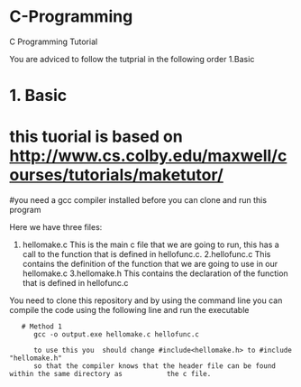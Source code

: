 # C-Programming
C Programming Tutorial

You are adviced to follow the tutprial in the following order 1.Basic

# 1. Basic
  # this tuorial is based on http://www.cs.colby.edu/maxwell/courses/tutorials/maketutor/
  #you need a gcc compiler installed before you can clone and run this program
  
Here we have three files:

1. hellomake.c
    This is the main c file that we are going to run, this has a call to the function that is defined in hellofunc.c.
2.hellofunc.c
  This contains the definition of the function that we are going to use in our hellomake.c
3.hellomake.h
  This contains the declaration of the function that is defined in hellofunc.c
  

You need to clone this repository and by using the command line you can compile the code using the following line and run the executable

       # Method 1
          gcc -o output.exe hellomake.c hellofunc.c
          
          to use this you  should change #include<hellomake.h> to #include "hellomake.h"
          so that the compiler knows that the header file can be found within the same directory as           the c file.
          


